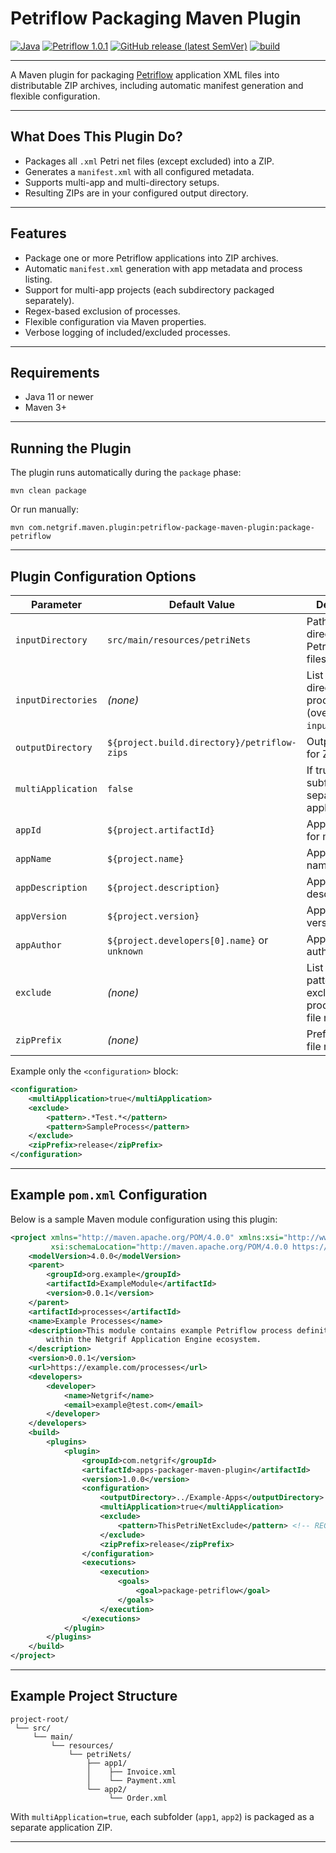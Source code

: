 # Petriflow Packaging Maven Plugin

[![Java](https://img.shields.io/badge/Java-11-red)](https://openjdk.java.net/projects/jdk/11/)
[![Petriflow 1.0.1](https://img.shields.io/badge/Petriflow-1.0.1-0aa8ff)](https://petriflow.com)
[![GitHub release (latest SemVer)](https://img.shields.io/github/v/release/netgrif/apps-packager-maven-plugin?sort=semver\&display_name=tag)](https://github.com/netgrif/apps-packager-maven-plugin/releases)
[![build](https://github.com/netgrif/apps-packager-maven-plugin/actions/workflows/master-build.yml/badge.svg)](https://github.com/netgrif/apps-packager-maven-plugin/actions/workflows/master-build.yml)

---

A Maven plugin for packaging [Petriflow](https://github.com/netgrif/petriflow) application XML files into distributable ZIP archives, including automatic manifest generation and flexible configuration.

---

## What Does This Plugin Do?

* Packages all `.xml` Petri net files (except excluded) into a ZIP.
* Generates a `manifest.xml` with all configured metadata.
* Supports multi-app and multi-directory setups.
* Resulting ZIPs are in your configured output directory.

---

## Features

* Package one or more Petriflow applications into ZIP archives.
* Automatic `manifest.xml` generation with app metadata and process listing.
* Support for multi-app projects (each subdirectory packaged separately).
* Regex-based exclusion of processes.
* Flexible configuration via Maven properties.
* Verbose logging of included/excluded processes.

---

## Requirements

* Java 11 or newer
* Maven 3+

---

## Running the Plugin

The plugin runs automatically during the `package` phase:

```shell
mvn clean package
```

Or run manually:

```shell
mvn com.netgrif.maven.plugin:petriflow-package-maven-plugin:package-petriflow
```

---

## Plugin Configuration Options

| Parameter          | Default Value                                | Description                                                 |
| ------------------ | -------------------------------------------- | ----------------------------------------------------------- |
| `inputDirectory`   | `src/main/resources/petriNets`               | Path to the directory with Petri net XML files              |
| `inputDirectories` | *(none)*                                     | List of directories to process (overrides `inputDirectory`) |
| `outputDirectory`  | `${project.build.directory}/petriflow-zips`  | Output folder for ZIP files                                 |
| `multiApplication` | `false`                                      | If true, treats subfolders as separate applications         |
| `appId`            | `${project.artifactId}`                      | Application ID for manifest                                 |
| `appName`          | `${project.name}`                            | Application name                                            |
| `appDescription`   | `${project.description}`                     | Application description                                     |
| `appVersion`       | `${project.version}`                         | Application version                                         |
| `appAuthor`        | `${project.developers[0].name}` or `unknown` | Application author                                          |
| `exclude`          | *(none)*                                     | List of regex patterns to exclude processes (by file name)  |
| `zipPrefix`        | *(none)*                                     | Prefix for ZIP file names                                   |

Example only the `<configuration>` block:

```xml
<configuration>
    <multiApplication>true</multiApplication>
    <exclude>
        <pattern>.*Test.*</pattern>
        <pattern>SampleProcess</pattern>
    </exclude>
    <zipPrefix>release</zipPrefix>
</configuration>
```

---

## Example `pom.xml` Configuration

Below is a sample Maven module configuration using this plugin:

```xml
<project xmlns="http://maven.apache.org/POM/4.0.0" xmlns:xsi="http://www.w3.org/2001/XMLSchema-instance"
         xsi:schemaLocation="http://maven.apache.org/POM/4.0.0 https://maven.apache.org/xsd/maven-4.0.0.xsd">
    <modelVersion>4.0.0</modelVersion>
    <parent>
        <groupId>org.example</groupId>
        <artifactId>ExampleModule</artifactId>
        <version>0.0.1</version>
    </parent>
    <artifactId>processes</artifactId>
    <name>Example Processes</name>
    <description>This module contains example Petriflow process definitions for demonstration, testing, and integration
        within the Netgrif Application Engine ecosystem.
    </description>
    <version>0.0.1</version>
    <url>https://example.com/processes</url>
    <developers>
        <developer>
            <name>Netgrif</name>
            <email>example@test.com</email>
        </developer>
    </developers>
    <build>
        <plugins>
            <plugin>
                <groupId>com.netgrif</groupId>
                <artifactId>apps-packager-maven-plugin</artifactId>
                <version>1.0.0</version>
                <configuration>
                    <outputDirectory>../Example-Apps</outputDirectory>
                    <multiApplication>true</multiApplication>
                    <exclude>
                        <pattern>ThisPetriNetExclude</pattern> <!-- REGEX pattern: exclude processes with this name -->
                    </exclude>
                    <zipPrefix>release</zipPrefix>
                </configuration>
                <executions>
                    <execution>
                        <goals>
                            <goal>package-petriflow</goal>
                        </goals>
                    </execution>
                </executions>
            </plugin>
        </plugins>
    </build>
</project>
```

---

## Example Project Structure

```
project-root/
 └── src/
     └── main/
         └── resources/
             └── petriNets/
                 ├── app1/
                 │    ├── Invoice.xml
                 │    └── Payment.xml
                 └── app2/
                      └── Order.xml
```

With `multiApplication=true`, each subfolder (`app1`, `app2`) is packaged as a separate application ZIP.

---